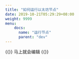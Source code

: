 ```yaml
---
title: "如何运行以太坊节点"
date: 2019-10-21T05:29:29+08:00
weight: 9999
menu:
    docs:
      name: "运行节点"
      parent: "dev"
---
```



{{<adm type="tip" title="提醒" >}}
马上就会编辑
{{</adm >}}